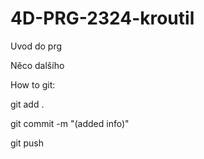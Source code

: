 # 4D-PRG-2324-kroutil

Uvod do prg

Něco dalšího

How to git:

git add .
    
git commit -m "(added info)"

git push